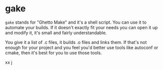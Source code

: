 # gake

`gake` stands for "Ghetto Make" and it's a shell script. You can use it to
automate your builds. If it doesn't exactly fit your needs you can open it up
and modify it, it's small and fairly understandable.

You give it a list of .c files, it builds .o files and links them. If that's
not enough for your project and you feel you'd better use tools like autoconf
or cmake, then it's best for you to use those tools.

xx j
